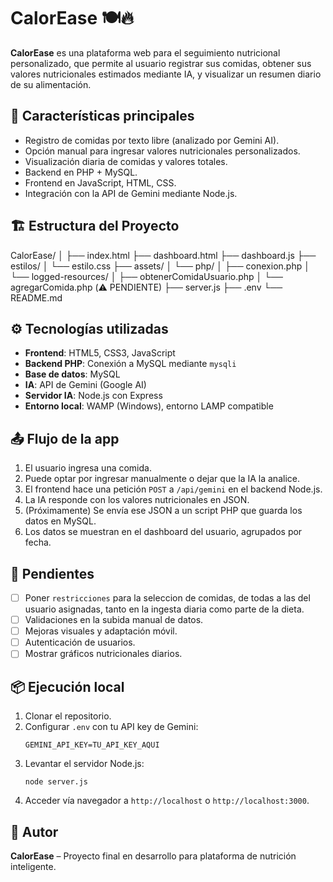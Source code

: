 # CalorEase 🍽️🔥

**CalorEase** es una plataforma web para el seguimiento nutricional personalizado, que permite al usuario registrar sus comidas, obtener sus valores nutricionales estimados mediante IA, y visualizar un resumen diario de su alimentación.

## 🧠 Características principales

- Registro de comidas por texto libre (analizado por Gemini AI).
- Opción manual para ingresar valores nutricionales personalizados.
- Visualización diaria de comidas y valores totales.
- Backend en PHP + MySQL.
- Frontend en JavaScript, HTML, CSS.
- Integración con la API de Gemini mediante Node.js.

## 🏗️ Estructura del Proyecto

CalorEase/
│
├── index.html
├── dashboard.html
├── dashboard.js
├── estilos/
│ └── estilo.css
├── assets/
│ └── php/
│ ├── conexion.php
│ └── logged-resources/
│ ├── obtenerComidaUsuario.php
│ └── agregarComida.php (⚠️ PENDIENTE)
├── server.js
├── .env
└── README.md

## ⚙️ Tecnologías utilizadas

- **Frontend**: HTML5, CSS3, JavaScript
- **Backend PHP**: Conexión a MySQL mediante `mysqli`
- **Base de datos**: MySQL
- **IA**: API de Gemini (Google AI)
- **Servidor IA**: Node.js con Express
- **Entorno local**: WAMP (Windows), entorno LAMP compatible

## 📤 Flujo de la app

1. El usuario ingresa una comida.
2. Puede optar por ingresar manualmente o dejar que la IA la analice.
3. El frontend hace una petición `POST` a `/api/gemini` en el backend Node.js.
4. La IA responde con los valores nutricionales en JSON.
5. (Próximamente) Se envía ese JSON a un script PHP que guarda los datos en MySQL.
6. Los datos se muestran en el dashboard del usuario, agrupados por fecha.

## 🚧 Pendientes

- [ ] Poner `restricciones` para la seleccion de comidas, de todas a las del usuario asignadas, tanto en la ingesta diaria como parte de la dieta.
- [ ] Validaciones en la subida manual de datos.
- [ ] Mejoras visuales y adaptación móvil.
- [ ] Autenticación de usuarios.
- [ ] Mostrar gráficos nutricionales diarios.

## 📦 Ejecución local

1. Clonar el repositorio.
2. Configurar `.env` con tu API key de Gemini:
    ```
    GEMINI_API_KEY=TU_API_KEY_AQUI
    ```
3. Levantar el servidor Node.js:
    ```
    node server.js
    ```
4. Acceder vía navegador a `http://localhost` o `http://localhost:3000`.

## 👤 Autor

**CalorEase** – Proyecto final en desarrollo para plataforma de nutrición inteligente.